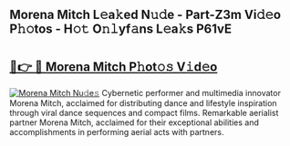 ## Morena Mitch L𝚎a𝚔ed N𝚞𝚍e - Part-Z3m Vi𝚍𝚎o P𝚑𝚘tos - H𝚘𝚝 O𝚗𝚕yf𝚊ns L𝚎a𝚔s P61vE

# <h2><a href="http://kfdrxkw.oniu.top/?m=Morena+Mitch">🔗👉 🔴 Morena Mitch P𝚑ot𝚘𝚜 V𝚒d𝚎o</a></h2>

[![Morena Mitch Nu𝚍e𝚜](https://i.imgur.com/0qMVB7G.gif)](http://kfdrxkw.oniu.top/?m=Morena+Mitch)
Cybernetic performer and multimedia innovator Morena Mitch, acclaimed for distributing dance and lifestyle inspiration through viral dance sequences and compact films. Remarkable aerialist partner Morena Mitch, acclaimed for their exceptional abilities and accomplishments in performing aerial acts with partners.  
